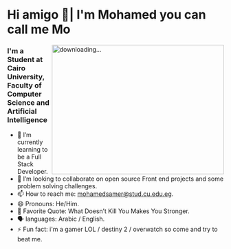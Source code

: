  # Hi amigo 👋| I'm Mohamed you can call me Mo
 <img align="right" alt=" downloading..." src="https://i.pinimg.com/originals/e1/f3/41/e1f3413bf5036045713341394f617225.gif" width="400" height="300" />
 
### I'm a Student at Cairo University, Faculty of Computer Science and Artificial Intelligence

- 🌱 I’m currently learning to be a Full Stack Developer.
- 👯 I’m looking to collaborate on open source Front end projects and some problem solving challenges.
- 📫 How to reach me: mohamedsamer@stud.cu.edu.eg.
- 😄 Pronouns: He/Him.
- 🔖 Favorite Quote: What Doesn’t Kill You Makes You Stronger.
- 🗣️ languages: Arabic / English.
- ⚡ Fun fact: i'm a gamer LOL / destiny 2 / overwatch so come and try to beat me.
